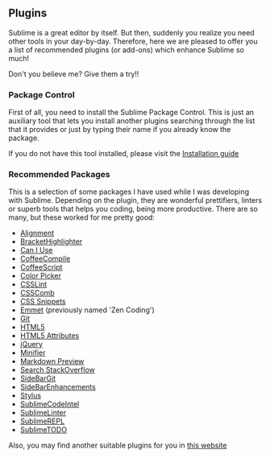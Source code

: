 ## Plugins

Sublime is a great editor by itself. But then, suddenly you realize you need other tools in your day-by-day. Therefore, here we are pleased to offer you a list of recommended plugins (or add-ons) which enhance Sublime so much!

Don't you believe me? Give them a try!!



### Package Control

First of all, you need to install the Sublime Package Control. This is just an auxiliary tool that lets you install another plugins searching through the list that it provides or just by typing their name if you already know the package.

If you do not have this tool installed, please visit the [Installation guide][1]



### Recommended Packages

This is a selection of some packages I have used while I was developing with Sublime. Depending on the plugin, they are wonderful prettifiers, linters or superb tools that helps you coding, being more productive. There are so many, but these worked for me pretty good:

- [Alignment](https://github.com/wbond/sublime_alignment)
- [BracketHighlighter](https://github.com/facelessuser/BracketHighlighter)
- [Can I Use](https://github.com/Azd325/sublime-text-caniuse)
- [CoffeeCompile](https://github.com/surjikal/sublime-coffee-compile)
- [CoffeeScript](https://github.com/Xavura/CoffeeScript-Sublime-Plugin)
- [Color Picker](https://github.com/weslly/ColorPicker)
- [CSSLint](https://github.com/austinhappel/sublime-csslint)
- [CSSComb](https://github.com/miripiruni/CSScomb-for-Sublime)
- [CSS Snippets](https://github.com/joshnh/CSS-Snippets)
- [Emmet](https://github.com/sergeche/emmet-sublime) (previously named 'Zen Coding')
- [Git](https://github.com/kemayo/sublime-text-2-git)
- [HTML5](https://github.com/mrmartineau/HTML5)
- [HTML5 Attributes](https://github.com/agibsonsw/HTMLAttributes)
- [jQuery](https://github.com/SublimeText/jQuery)
- [Minifier](https://github.com/bistory/Sublime-Minifier)
- [Markdown Preview](https://github.com/ogom/sublimetext-markdown-slideshow)
- [Search StackOverflow](https://github.com/ericmartel/Sublime-Text-2-Stackoverflow-Plugin)
- [SideBarGit](https://github.com/SublimeText/SideBarGit)
- [SideBarEnhancements](https://github.com/titoBouzout/SideBarEnhancements)
- [Stylus](https://github.com/billymoon/Stylus)
- [SublimeCodeIntel](https://github.com/Kronuz/SublimeCodeIntel)
- [SublimeLinter](https://github.com/SublimeLinter/SublimeLinter)
- [SublimeREPL](https://github.com/wuub/SublimeREPL)
- [SublimeTODO](https://github.com/robcowie/SublimeTODO)


Also, you may find another suitable plugins for you in [this website][2]

[1]: ./Installation.md
[2]: http://wbond.net/sublime_packages
